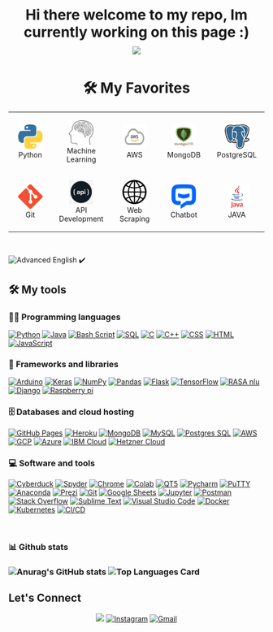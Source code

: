<!--
new
-->

<h1 align="center">
Hi there welcome to my repo,
	Im currently working on this page :)
<br/>
<img src="/ezgif-2-6192432d728f.gif"/>
<!-- 
<h1 align="center">
Hi there,
	I'm Deepak Avudiappan
<br/> -->
<h1 align="center">🛠️ My Favorites</h1>
<table align= "center">
  <tr>
     <td align="center" width="140" height="112.43">
      <a href="#" >
        <img src="9194c978fa63798b2e882e6fda5eb953.png" width="48" height="48"  />
      </a>
      <br>Python
    </td>
    <td align="center"  width="140" height="112.43">
      <a href="#" >
        <img src="index.png" width="48" height="48"  />
      </a>
      <br>Machine Learning
    </td>
    <td align="center"  width="140" height="112.43">
      <a href="#">
        <img src="aws-logo.png" width="48" height="48" />
      </a>
      <br>AWS 
    </td>
    <td align="center"  width="140" height="112.43">
      <a href="#">
        <img src="mongodb-logo.png" width="48" height="48" />
      </a>
      <br>MongoDB
    </td>
    <td align="center"  width="140" height="112.43">
      <a href="#">
        <img src="1200px-Postgresql_elephant.svg.png" width="48" height="48"  />
      </a>
      <br>PostgreSQL
    </td>
    <tr>
       <td align="center" width="140" height="112.43">
        <a href="#">
          <img src="Git-Icon-1788C.png" width="48" height="48" />
        </a>
        <br>Git
      </td>
      <td align="center"  width="140" height="112.43">
        <a href="#">
          <img src="index1.png" width="48" height="48"/>
        </a>
        <br>API Development
      </td>
  <!--     </br> -->
      <td align="center"  width="140" height="112.43">
        <a href="#">
          <img src="logo-website-file-globe-icon-svg-wikimedia-commons-21.png" width="48" height="48" />
        </a>
        <br>Web Scraping
      </td>
      <td align="center"  width="140" height="112.43">
        <a href="#">
          <img src="index2.png" width="48" height="48"  />
        </a>
        <br>Chatbot
      </td>
      <td align="center"  width="140" height="112.43">
        <a href="#macropower-tech">
          <img src="java-logo.svg" width="48" height="48"  />
        </a>
        <br>JAVA
      </td>
   </tr>
  </tr>
</table>
</br>

![Advanced English](https://img.shields.io/badge/-Advanced%20English-00C7B7?&logoWidth=5&style=for-the-badge) ✔️  
## 🛠️ My tools
### 👨‍💻 Programming languages
<p>
    <a href="#"><img alt="Python" src="https://img.shields.io/badge/Python%20-%2314354C.svg?logo=python&logoColor=white"></a>
    <a href="#"><img alt="Java" src="https://img.shields.io/badge/Java-%23007396.svg?logo=java&logoColor=white"></a>
    <a href="#"><img alt="Bash Script" src="https://img.shields.io/badge/bash%20-script-blue"></a>
    <a href="#"><img alt="SQL" src="https://img.shields.io/badge/SQL%20-%23025E8C.svg?logo=amazon-dynamodb&logoColor=white"></a>
    <a href="#"><img alt="C" src="https://img.shields.io/badge/C%20-%232370ED.svg?logo=c&logoColor=white"></a>
    <a href="#"><img alt="C++" src="https://img.shields.io/badge/C++%20-%2300599C.svg?logo=c%2B%2B&logoColor=white"></a>
    <a href="#"><img alt="CSS" src="https://img.shields.io/badge/CSS%20-%231572B6.svg?logo=css3&logoColor=white"></a>
    <a href="#"><img alt="HTML" src="https://img.shields.io/badge/HTML%20-%23E34F26.svg?logo=html5&logoColor=white"></a>
    <a href="#"><img alt="JavaScript" src="https://img.shields.io/badge/JavaScript%20-%23F7DF1E.svg?logo=javascript&logoColor=black"></a>
    

### 🧰 Frameworks and libraries

<p>
    <a href="#"><img alt="Arduino" src="https://img.shields.io/badge/-Arduino-00979D?logo=Arduino&logoColor=white"></a>
    <a href="#"><img alt="Keras" src="https://img.shields.io/badge/Keras%20-%23D00000.svg?logo=Keras&logoColor=white"></a>
    <a href="#"><img alt="NumPy" src="https://img.shields.io/badge/Numpy%20-%23013243.svg?logo=numpy&logoColor=white"></a>
    <a href="#"><img alt="Pandas" src="https://img.shields.io/badge/Pandas%20-%23150458.svg?logo=pandas&logoColor=white"></a>
    <a href="#"><img alt="Flask" src="https://img.shields.io/badge/Flask%20-%23FF6F00.svg?logo=Flask&logoColor=white"></a>
    <a href="#"><img alt="TensorFlow" src="https://img.shields.io/badge/TensorFlow%20-%23FF6F00.svg?logo=TensorFlow&logoColor=white"></a>
    <a href="#"><img alt="RASA nlu" src="https://img.shields.io/badge/RASA%20NLU-purple"></a>
    <a href="#"><img alt="Django" src="https://img.shields.io/badge/Django-%2300599C.svg?logo=Django&logoColor=white"></a>
    <a href="#"><img alt="Raspberry pi" src="https://img.shields.io/badge/Raspberry%20pi-%23D00000.svg?logo=Raspberry%20Pi&logoColor=white"></a>
</p>

### 🗄️ Databases and cloud hosting

<p>
    <a href="#"><img alt="GitHub Pages" src="https://img.shields.io/badge/GitHub%20Pages-%23327FC7.svg?logo=github&logoColor=white"></a>
    <a href="#"><img alt="Heroku" src="https://img.shields.io/badge/Heroku%20-%23430098.svg?logo=heroku&logoColor=white"></a>
    <a href="#"><img alt="MongoDB" src ="https://img.shields.io/badge/MongoDB-%234ea94b.svg?logo=mongodb&logoColor=white"></a>
    <a href="#"><img alt="MySQL" src="https://img.shields.io/badge/MySQL-%2300f.svg?logo=mysql&logoColor=white"></a>
    <a href="#"><img alt="Postgres SQL" src ="https://img.shields.io/badge/Postgres%20SQL%20-%23013243.svg?logo=PostgreSQL&logoColor=white"></a>
    <a href="#"><img alt="AWS" src ="https://img.shields.io/badge/AWS%20-orange?logo=amazon&logoColor=black"></a>
    <a href="#"><img alt="GCP" src="https://img.shields.io/badge/GCP%20-blue?logo=googlecloud&logoColor=darkblue"></a>
    <a href="#"><img alt="Azure" src="https://img.shields.io/badge/Azure%20-blue?logo=microsoftazure&logoColor=purple"></a>
    <a href="#"><img alt="IBM Cloud" src ="https://img.shields.io/badge/IBM%20cloud%20-white?logo=IBM&logoColor=blue"></a>
    <a href="#"><img alt="Hetzner Cloud" src ="https://img.shields.io/badge/hetzner%20cloud%20-red"></a>
    				
</p>

### 💻 Software and tools

<p>
    <a href="#"><img alt="Cyberduck" src="https://img.shields.io/badge/Cyberduck%20-yellow?logo=Cyberduck&logoColor=blue"></a>
    <a href="#"><img alt="Spyder" src="https://img.shields.io/badge/Spyder%20-white?logo=spyderide&logoColor=blue"></a>
    <a href="#"><img alt="Chrome" src="https://img.shields.io/badge/Chrome-3DDC84?logo=google-chrome&logoColor=white"></a>
    <a href="#"><img alt="Colab" src="https://img.shields.io/badge/Colab-00b56a.svg?logo=google-colab&logoColor=white"></a>
    <a href="#"><img alt="QT5" src="https://img.shields.io/badge/QT5%20-green?logo=qt&logoColor=darkgreen"></a>
    <a href="#"><img alt="Pycharm" src="https://img.shields.io/badge/PyCharm%20-yellow?logo=pycharm&logoColor=black"></a>
    <a href="#"><img alt="PuTTY" src ="https://img.shields.io/badge/PuTTy-green"></a>	
    <a href="#"><img alt="Anaconda" src ="https://img.shields.io/badge/Anaconda%20-green?logo=anaconda&logoColor=darkgreen"></a>	
    <a href="#"><img alt="Prezi" src="https://img.shields.io/badge/Prezi%20-blue?logo=prezi&logoColor=darkblue"></a>
    <a href="#"><img alt="Git" src="https://img.shields.io/badge/Git%20-%23F05033.svg?logo=git&logoColor=white"></a>
    <a href="#"><img alt="Google Sheets" src="https://img.shields.io/badge/Google%20Sheets%20-%2334A853.svg?logo=google%20sheets&logoColor=white"></a>
    <a href="#"><img alt="Jupyter" src="https://img.shields.io/badge/Jupyter%20-%23F37626.svg?logo=Jupyter&logoColor=white"></a>
    <a href="#"><img alt="Postman" src="https://img.shields.io/badge/Postman-FF6C37?logo=postman&logoColor=white"></a>
    <a href="#"><img alt="Stack Overflow" src="https://img.shields.io/badge/-Stack%20Overflow-FE7A16?logo=stack-overflow&logoColor=white"></a>
    <a href="#"><img alt="Sublime Text" src="https://img.shields.io/badge/-Sublime%20Text-302E31?logo=sublime-text&logoColor=white"></a>
    <a href="#"><img alt="Visual Studio Code" src="https://img.shields.io/badge/Visual%20Studio%20Code-0078d7.svg?logo=visual-studio-code&logoColor=white"></a>
    <a href="#"><img alt="Docker" src="https://img.shields.io/badge/Docker%20-blue?logo=docker&logoColor=darkblue"></a>
    <a href="#"><img alt="Kubernetes" src ="https://img.shields.io/badge/Kubernetes%20-white?logo=kubernetes&logoColor=darkblue"></a>
    <a href="#"><img alt="CI/CD" src ="https://img.shields.io/badge/CI/CD%20-gray"></a>	
</p>
</br>
<h3>📊 Github stats<h3>

![Anurag's GitHub stats](https://github-readme-stats.vercel.app/api?username=dpk-a7&count_private=true&theme=radical)
![Top Languages Card](https://github-readme-stats.vercel.app/api/top-langs/?username=dpk-a7&layout=compact)

## Let's Connect
<p align="center">
<!--https://img.icons8.com/bubbles/50/000000/linkedin.png 		  -->
<!-- 	<a href="https://yashitanamdeo.github.io/" target="_blank"><img src="https://img.icons8.com/bubbles/50/000000/web.png" alt="Portfolio"/></a> -->
<!-- 	<a href="https://github.com/yashitanamdeo" target="_blank"><img src="https://img.icons8.com/bubbles/50/000000/github.png" alt="GitHub"/></a> -->
	<a href="https://www.linkedin.com/in/deepak-avudiappan-412283b0/" target="_blank"><img src="https://img.icons8.com/bubbles/50/000000/linkedin.png"/></a>
	<a href="https://www.instagram.com/deepak.avudiappan_7/" target="_blank"><img src="https://img.icons8.com/bubbles/50/000000/instagram.png" alt="Instagram"/></a>
	<a href="mailto:deepakavudiappan@gmail.com" target="_blank"><img src="https://img.icons8.com/bubbles/50/000000/gmail.png" alt="Gmail"/></a>
</p>
